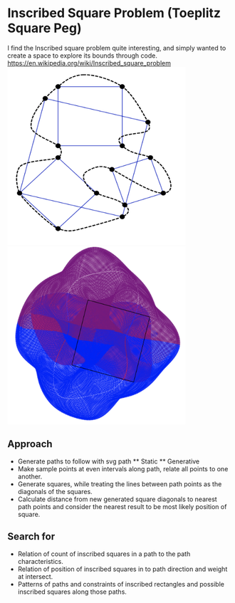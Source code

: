 # Inscribed Square Problem (Toeplitz Square Peg)

I find the Inscribed square problem quite interesting, and simply wanted to create a space to explore its bounds through code.
https://en.wikipedia.org/wiki/Inscribed_square_problem
<br>
<img src="public/wiki_inscribed_square.png" alt="Inscribed squares from Wikipedia" width="400" height="400">
<img src="public/sample_found_square.png" alt="Program result on random blob" width="400" height="400">

## Approach

- Generate paths to follow with svg path
  ** Static
  ** Generative
- Make sample points at even intervals along path, relate all points to one another.
- Generate squares, while treating the lines between path points as the diagonals of the squares.
- Calculate distance from new generated square diagonals to nearest path points and consider the nearest result to be most likely position of square.

## Search for

- Relation of count of inscribed squares in a path to the path characteristics.
- Relation of position of inscribed squares in to path direction and weight at intersect.
- Patterns of paths and constraints of inscribed rectangles and possible inscribed squares along those paths.
